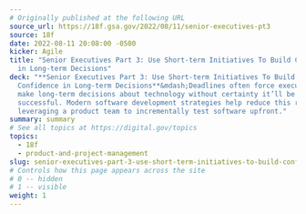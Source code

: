 ```yaml
---
# Originally published at the following URL
source_url: https://18f.gsa.gov/2022/08/11/senior-executives-pt3
source: 18f
date: 2022-08-11 20:08:00 -0500
kicker: Agile
title: "Senior Executives Part 3: Use Short-term Initiatives To Build Confidence
  in Long-term Decisions"
deck: "**Senior Executives Part 3: Use Short-term Initiatives To Build
  Confidence in Long-term Decisions**&mdash;Deadlines often force executives to
  make long-term decisions about technology without certainty it’ll be
  successful. Modern software development strategies help reduce this risk by
  leveraging a product team to incrementally test software upfront."
summary: summary
# See all topics at https://digital.gov/topics
topics:
  - 18f
  - product-and-project-management
slug: senior-executives-part-3-use-short-term-initiatives-to-build-confidence-in-long-term-decisions
# Controls how this page appears across the site
# 0 -- hidden
# 1 -- visible
weight: 1
---
```

